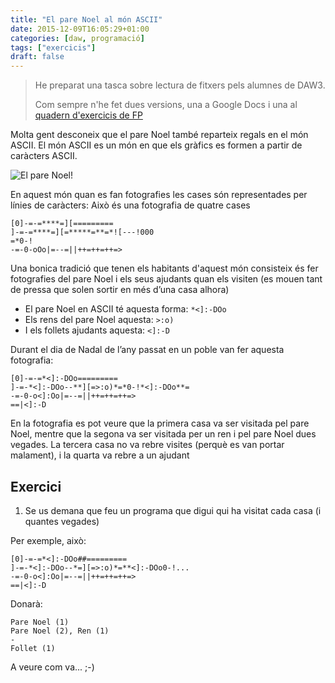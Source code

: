 ```yaml
---
title: "El pare Noel al món ASCII"
date: 2015-12-09T16:05:29+01:00
categories: [daw, programació]
tags: ["exercicis"]
draft: false
---
```


>He preparat una tasca sobre lectura de fitxers pels alumnes de DAW3.
>
> Com sempre n'he fet dues versions, una a Google Docs i una al [quadern d'exercicis de FP](https://uf.ctrl-alt-d.net/material/mostra/209/el-pare-noel-al-mon-ascii)

Molta gent desconeix que el pare Noel també reparteix regals en el món ASCII.  El món ASCII es un món en que els gràfics es formen a partir de caràcters ASCII.

![El pare Noel!](https://raw.githubusercontent.com/utrescu/pyEstira/master/README/noel3.png "El pare Noel en el món ASCII")

En aquest món quan es fan fotografies les cases són representades per línies de caràcters: Això és una fotografia de quatre cases

    [0]-=-=****=][=========
    ]-=-=****=][=*****=**=*![---!000
    =*0-!
    -=-0-oOo|=--=||++=++=++=>

Una bonica tradició que tenen els habitants d'aquest món consisteix és fer fotografies del pare Noel i els seus ajudants quan els visiten (es mouen tant de pressa que solen sortir en més d’una casa alhora)

- El pare Noel en ASCII té aquesta forma: `*<]:-DOo`
- Els rens del pare Noel aquesta: `>:o)`
- I els follets ajudants aquesta: `<]:-D`

Durant el dia de Nadal de l’any passat en un poble van fer aquesta fotografia:

    [0]-=-=*<]:-DOo=========
    ]-=-*<]:-DOo--**][=>:o)*=*0-!*<]:-DOo**=
    -=-0-o<]:Oo|=--=||++=++=++=>
    ==|<]:-D

En la fotografia es pot veure que la primera casa va ser visitada pel pare Noel, mentre que la segona va ser visitada per un ren i pel pare Noel dues vegades. La tercera casa no va rebre visites (perquè es van portar malament), i la quarta va rebre a un ajudant

Exercici
-------------------
1. Se us demana que feu un programa que digui qui ha visitat cada casa (i quantes vegades)

Per exemple, això:

    [0]-=-=*<]:-DOo##=========
    ]-=-*<]:-DOo--*=][=>:o)*=**<]:-DOo0-!...
    -=-0-o<]:Oo|=--=||++=++=++=>
    ==|<]:-D

Donarà:

    Pare Noel (1)
    Pare Noel (2), Ren (1)
    -
    Follet (1)


A veure com va... ;-)

